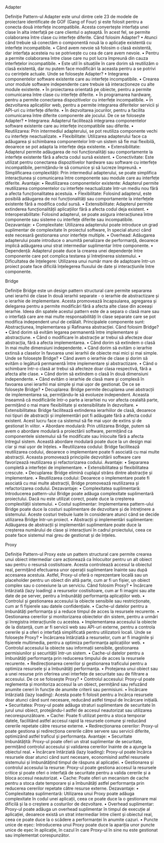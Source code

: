 Adapter

Definiție
Pattern-ul Adapter este unul dintre cele 23 de modele de proiectare identificate de GOF (Gang of Four) și este folosit pentru a conecta două interfețe incompatibile. Acesta convertește interfața unei clase în alta interfață pe care clientul o așteaptă. În acest fel, se permite colaborarea între clase cu interfețe diferite.
Când folosim Adapter?
•	Atunci când trebuie să conectăm o componentă nouă la o aplicație existentă cu interfețe incompatibile.
•	Când avem nevoie să folosim o clasă existentă, dar interfața acesteia nu se potrivește cu cea de care avem nevoie.
•	Pentru a permite colaborarea între clase care nu pot lucra împreună din cauza interfețelor incompatibile.
•	Este util în situațiile în care dorim să reutilizăm o clasă existentă, dar nu putem face modificări la aceasta pentru a se potrivi cu cerințele actuale. 
Unde se folosește Adapter?
•	Integrarea componentelor software existente care au interfețe incompatibile.
•	Crearea unor module software independente care trebuie să interacționeze cu alte module existente.
•	În proiectarea orientată pe obiecte, pentru a permite comunicarea între clase cu interfețe diferite.
•	În programarea hardware, pentru a permite conectarea dispozitivelor cu interfețe incompatibile.
•	În dezvoltarea aplicațiilor web, pentru a permite integrarea diferitelor servicii și API-uri cu interfețe diferite.
•	În dezvoltarea jocurilor, pentru a facilita comunicarea între diferite componente ale jocului.
De ce se folosește Adapter?
•	Integrarea: Adapterul facilitează integrarea componentelor software existente care au interfețe incompatibile sau diferite.
•	Reutilizarea: Prin intermediul adapterului, se pot reutiliza componente vechi cu interfețe neactualizate.
•	Flexibilitate: Utilizarea adapterului face ca adăugarea și schimbarea componentelor într-un sistem să fie mai flexibilă, deoarece se pot adapta la interfețe deja existente.
•	Extensibilitate: Adapterul permite adăugarea de noi funcționalități sau comportamente la interfețe existente fără a afecta codul sursă existent.
•	Conectivitate: Este utilizat pentru conectarea dispozitivelor hardware sau software cu interfețe incompatibile, permițându-le să comunice și să lucreze împreună.
•	Simplificarea complexității: Prin intermediul adapterului, se poate simplifica interacțiunea și comunicarea între componente sau module care au interfețe diferite.
Avantaje:
•	Reutilizarea componentelor existente: Adapterul permite reutilizarea componentelor cu interfețe neactualizate într-un mediu nou fără a afecta funcționalitatea acestuia.
•	Flexibilitate: Folosind adapterul, este posibilă adăugarea de noi funcționalități sau comportamente la interfețele existente fără a modifica codul sursă.
•	Extensibilitate: Adapterul permite extinderea funcționalității aplicațiilor fără a afecta codul deja existent.
•	Interoperabilitate: Folosind adapterul, se poate asigura interacțiunea între componente sau sisteme cu interfețe diferite sau incompatibile.
Dezavantaje:
•	Complexitate: Utilizarea adapterului poate introduce un grad suplimentar de complexitate în proiectul software, în special atunci când este necesară gestionarea unor interfețe multiple.
•	Overhead: Adăugarea adapterului poate introduce o anumită penalizare de performanță, deoarece implică adăugarea unui strat intermediar suplimentar între componente.
•	Dependență: Adapterul poate duce la crearea unei dependențe între componente care pot complica testarea și întreținerea sistemului.
•	Dificultatea de înțelegere: Utilizarea unui număr mare de adaptoare într-un proiect poate face dificilă înțelegerea fluxului de date și interacțiunile între componente.

Bridge

Definiție
Bridge este un design pattern structural care permite separarea unei ierarhii de clase în două ierarhii separate - o ierarhie de abstractizare și o ierarhie de implementare. Acesta promovează încapsularea, agregarea și delegarea pentru a permite modificări fără a afecta alte clase din aceeași ierarhie. Ideea din spatele acestui pattern este de a separa o clasă mare sau o interfață care are mai multe responsabilități în clase separate care se pot modifica independent unul de celălalt.
Principalele componente sunt: Abstracțiunea, Implementarea și Rafinarea abstracției. 
Când folosim Bridge?
•	Când dorim să evităm legarea permanentă între implementare și abstracțiune.
•	Când o modificare în abstracție ar trebui să afecteze doar abstracția, fără a afecta implementarea.
•	Când dorim să extindem o clasă în mai multe dimensiuni independente.
•	Când dorim să evităm o ierarhie extinsă a claselor în favoarea unei ierarhii de obiecte mai mici și mai simple.
Unde se folosește Bridge?
•	Când avem o ierarhie de clase și dorim să evităm o legătură permanentă între implementare și abstractizare.
•	Când o schimbare într-o clasă ar trebui să afecteze doar clasa respectivă, fără a afecta alte clase.
•	Când dorim să extindem o clasă în două dimensiuni independente.
•	Când evităm o ierarhie de clasă mare și complexă în favoarea unei ierarhii mai simple și mai ușor de gestionat.
De ce se folosește Bridge?
•	Decuplarea: Bridge permite decuplarea unei abstracții de implementarea sa, permițându-le să evolueze independent. Aceasta înseamnă că modificările într-o parte a ierarhiei nu vor afecta cealaltă parte, permițând o mai mare flexibilitate și extensibilitate în dezvoltare.
•	Extensibilitatea: Bridge facilitează extinderea ierarhiilor de clasă, deoarece noi tipuri de abstracții și implementări pot fi adăugate fără a afecta codul existent. Acest lucru face ca sistemul să fie mai ușor de extins și de gestionat în viitor.
•	Abordare modulară: Prin utilizarea Bridge, putem să avem o abordare modulară a proiectării software, permițând ca componentele sistemului să fie modificate sau înlocuite fără a afecta întregul sistem. Această abordare modulară poate duce la un design mai clar și mai ușor de înțeles.
•	Reutilizarea codului: Bridge facilitează reutilizarea codului, deoarece o implementare poate fi asociată cu mai multe abstracții. Aceasta promovează principiile dezvoltării software care favorizează reutilizarea și refactorizarea codului.
Avantaje:
•	Separarea completă a interfeței de implementare.
•	Extensibilitatea și flexibilitatea crescute.
•	Decuplarea: Bridge elimină cuplajul strâns dintre abstracție și implementare.
•	Reutilizarea codului: Deoarece o implementare poate fi asociată cu mai multe abstracții, Bridge promovează reutilizarea și refactorizarea codului.
Dezavantaje:
•	Complexitatea suplimentară: Introducerea pattern-ului Bridge poate adăuga complexitate suplimentară proiectului. Dacă nu este utilizat corect, poate duce la creșterea complexității sistemului.
•	Costul suplimentar: Implementarea pattern-ului Bridge poate duce la costuri suplimentare de dezvoltare și de întreținere a sistemului. Aceste costuri trebuie luate în considerare atunci când se decide utilizarea Bridge într-un proiect.
•	Abstracții și implementări suplimentare: Adăugarea de abstracții și implementări suplimentare poate duce la creșterea numărului de clase și interacțiuni în cadrul proiectului, ceea ce poate face sistemul mai greu de gestionat și de înțeles.

Proxy

Definiție
Pattern-ul Proxy este un pattern structural care permite crearea unui obiect intermediar care acționează ca înlocuitor pentru un alt obiect sau pentru o resursă costisitoare. Acesta controlează accesul la obiectul real, permițând efectuarea unor operații suplimentare înainte sau după accesarea acestuia. Astfel, Proxy-ul oferă o reprezentare locală sau un placeholder pentru un obiect din altă parte, cum ar fi un fișier, un obiect complex sau o conexiune la un serviciu.
Când folosim Proxy?
•	Încărcare întârziată (lazy loading) a resurselor costisitoare, cum ar fi imagini sau alte date de pe server, pentru a îmbunătăți performanța aplicațiilor web.
•	Controlul și gestionarea accesului la obiecte sensibile sau restricționate, cum ar fi fișierele sau datele confidențiale.
•	Cache-ul datelor pentru a îmbunătăți performanța și a reduce timpul de acces la resursele recurente.
•	Gestionarea cererilor și monitorizarea obiectelor din sistem, pentru a urmări și înregistra interacțiunile cu acestea.
•	Implementarea accesului la obiecte de la distanță, cum ar fi servicii web sau API-uri externe, pentru a controla cererile și a oferi o interfață simplificată pentru utilizatorii locali.
Unde se folosește Proxy?
•	Încărcarea întârziată a resurselor, cum ar fi imaginile și fișierele multimedia, pentru a optimiza performanța aplicațiilor web.
•	Controlul accesului la obiecte sau informații sensibile, gestionarea permisiunilor și securității într-un sistem.
•	Cache-ul datelor pentru a îmbunătăți performanța prin reducerea timpului de acces la resursele recurente.
•	Redirecționarea cererilor și gestionarea traficului pentru a optimiza resursele și a îmbunătăți performanța.
•	Protejarea unui obiect sau a unei resurse prin oferirea unei interfețe de securitate sau de filtrare a accesului.
De ce se folosește Proxy?
•	Controlul accesului: Proxy-ul poate reglementa și monitoriza accesul la un obiect, permițând sau refuzând anumite cereri în funcție de anumite criterii sau permisiuni.
•	Încărcare întârziată (lazy loading): Acesta poate fi folosit pentru a încărca resursele doar atunci când sunt necesare, reducând astfel timpul de încărcare inițială.
•	Securitatea: Proxy-ul poate adăuga straturi suplimentare de securitate în jurul unui obiect, protejându-l astfel de accesul neautorizat sau utilizarea necorespunzătoare.
•	Cache: Poate fi utilizat pentru a stoca temporar datele, facilitând astfel accesul rapid la resursele comune și reducând cererile repetate către resurse externe.
•	Redirecționarea cererilor: Proxy-ul poate gestiona și redirecționa cererile către servere sau servicii diferite, optimizând astfel traficul și performanța.
Avantaje:
•	Securitate îmbunătățită: Proxy-ul poate oferi un strat suplimentar de securitate, permițând controlul accesului și validarea cererilor înainte de a ajunge la obiectul real.
•	Încărcare întârziată (lazy loading): Proxy-ul poate încărca resursele doar atunci când sunt necesare, economisind astfel resursele sistemului și îmbunătățind timpul de răspuns al aplicației.
•	Gestionarea și controlul accesului la resurse: Proxy-ul poate gestiona accesul la resursele critice și poate oferi o interfață de securitate pentru a valida cererile și a bloca accesul neautorizat.
•	Cache: Poate oferi un mecanism de cache pentru a stoca date temporare și a îmbunătăți astfel performanța prin reducerea cererilor repetate către resurse externe.
Dezavantaje:
•	Complexitatea suplimentară: Utilizarea unui Proxy poate adăuga complexitate în codul unei aplicații, ceea ce poate duce la o gestionare mai dificilă și la o creștere a costurilor de dezvoltare.
•	Overhead suplimentar: Proxy-ul poate adăuga un overhead suplimentar în timpul de execuție al aplicației, deoarece există un strat intermediar între client și obiectul real, ceea ce poate duce la o scădere a performanței în anumite cazuri.
•	Puncte unice de eșec: Introducerea unui Proxy poate duce la apariția unor puncte unice de eșec în aplicație, în cazul în care Proxy-ul în sine nu este gestionat sau implementat corespunzător.

